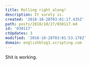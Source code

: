 ```yaml
---
title: Rolling right along!
description: It surely is.
created: '2018-10-28T03:01:17.435Z'
path: posts/2018/10/27/030117.md
id: '030117'
ctUpdates: 3
modified: '2018-10-28T03:01:53.178Z'
domain: englishblog1.scripting.com
---
```

Shit is working.